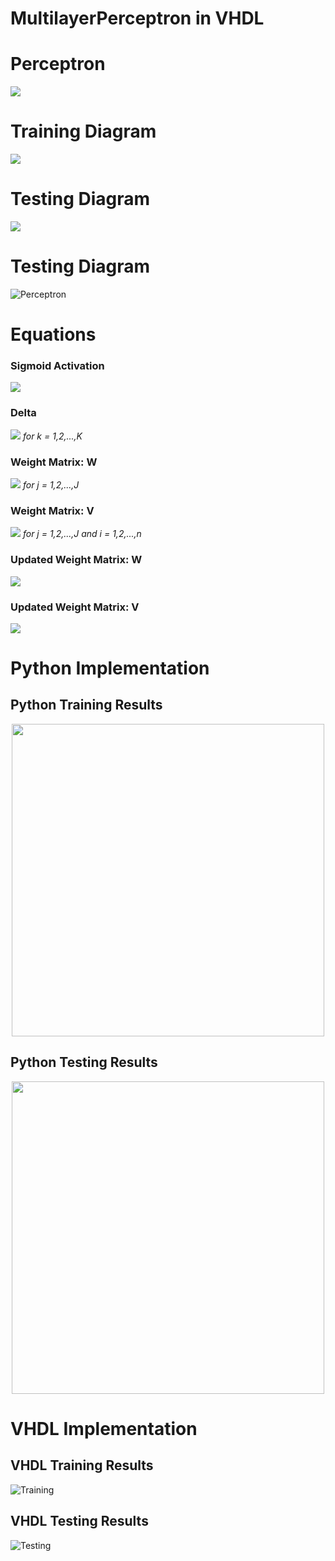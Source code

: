 # MultilayerPerceptron in VHDL

# Perceptron
<p>
  <img align="center" src="https://github.com/RLR-GitHub/MultilayerPerceptron/blob/master/images/perceptron.PNG" />
</p>

# Training Diagram
<img align="center" src="https://github.com/RLR-GitHub/MultilayerPerceptron/blob/master/images/training_diagram.png" >

# Testing Diagram
<img src="https://github.com/RLR-GitHub/MultilayerPerceptron/blob/master/images/testing_diagram.png" >

# Testing Diagram
![Perceptron](https://github.com/RLR-GitHub/MultilayerPerceptron/blob/master/images/testing_diagram.png)

# Equations
### Sigmoid Activation 
<img src="https://render.githubusercontent.com/render/math?math=y = \frac{1}{{1} \dagger {\e}^{ -x }}"> 

### Delta 
<img src="https://render.githubusercontent.com/render/math?math=\delta_k = ( d_k - y_k ) y_k ( 1 - y_k ) "> *for k = 1,2,...,K*

### Weight Matrix: W 
<img src="https://render.githubusercontent.com/render/math?math=\triangle{W_{kj}} = \rho \delta_k z_j"> *for j = 1,2,...,J*

### Weight Matrix: V
<img src="https://render.githubusercontent.com/render/math?math=\triangle{V_{ji}} = \rho z_j ( 1 - z_j ) x_i \sum_{k=1}^{\K} (\delta_k w_{kj})"> *for j = 1,2,...,J and i = 1,2,...,n*

### Updated Weight Matrix: W 
<img src="https://render.githubusercontent.com/render/math?math={W_{kj}}^{t\'} = {w_{kj}}^{t} + \triangle{w_{kj}}"> 

### Updated Weight Matrix: V
<img src="https://render.githubusercontent.com/render/math?math={V_{ji}}^{t\'} = {v_{ji}}^{t} + \triangle{v_{ji}}"> 


# Python Implementation 

## Python Training Results
<p align="center">
  <img width="500" height="500" src="https://github.com/RLR-GitHub/MultilayerPerceptron/blob/master/images/training_result_matrices.PNG">
</p>


## Python Testing Results
<p align="center">
  <img width="500" height="500" src="https://github.com/RLR-GitHub/MultilayerPerceptron/blob/master/images/testing_result_matrices.PNG">
</p>

<p align = "left"></p>

##

# VHDL Implementation
## VHDL Training Results
![Training](https://github.com/RLR-GitHub/MultilayerPerceptron/blob/master/images/actual.PNG)

## VHDL Testing Results
![Testing](https://github.com/RLR-GitHub/MultilayerPerceptron/blob/master/images/target.PNG)
